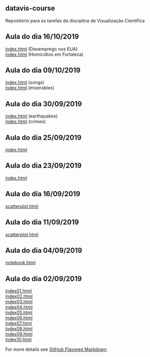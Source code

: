 ## datavis-course

Repositório para as tarefas da disciplina de Visualização Científica

## Aula do dia 16/10/2019

[index.html](d3_color/desemprego_eua/index.html) (Desemprego nos EUA)<br>
[index.html](d3_color/homicidios_fortaleza/index.html) (Homicídios em Fortaleza)<br>

## Aula do dia 09/10/2019

[index.html](d3_network/songs/index.html) (songs)<br>
[index.html](d3_network/miserables/index.html) (miserables)<br>

## Aula do dia 30/09/2019

[index.html](d3_leaflet/earthquake/index.html) (earthquakes)<br>
[index.html](d3_leaflet/crime/index.html) (crimes)<br>

## Aula do dia 25/09/2019

[index.html](d3_crossfilter_2/index.html)<br>

## Aula do dia 23/09/2019

[index.html](d3_crossfilter/index.html)<br>

## Aula do dia 16/09/2019

[scatterplot.html](d3_update/scatterplot.html)<br>

## Aula do dia 11/09/2019

[scatterplot.html](d3_scale/scatterplot.html)<br>

## Aula do dia 04/09/2019

[notebook.html](d3_intro/notebook.html)<br>

## Aula do dia 02/09/2019

[index01.html](basic/index01.html)<br>
[index02.html](basic/index02.html)<br>
[index03.html](basic/index03.html)<br>
[index04.html](basic/index04.html)<br>
[index05.html](basic/index05.html)<br>
[index06.html](basic/index06.html)<br>
[index07.html](basic/index07.html)<br>
[index08.html](basic/index08.html)<br>
[index09.html](basic/index09.html)<br>
[index10.html](basic/index10.html)<br>



For more details see [GitHub Flavored Markdown](https://guides.github.com/features/mastering-markdown/).
